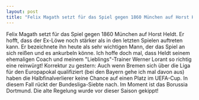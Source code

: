 ```yaml
---
layout: post
title: "Felix Magath setzt für das Spiel gegen 1860 München auf Horst Heldt."
---
```


Felix Magath setzt für das Spiel gegen 1860 München auf Horst Heldt. Er hofft, dass der Ex-Löwe noch stärker als in den letzten Spielen auftreten kann. Er bezeichnete ihn heute als sehr wichtigen Mann, der das Spiel an sich reißen und es ankurbeln könne. Ich hoffe doch mal, dass Heldt seinem ehemaligen Coach und meinem "Lieblings"-Trainer Werner Lorant so richtig eine reinwürgt! Korrektur zu gestern: Auch wenn Bremen sich über die Liga für den Europapokal qualifiziert (bei den Bayern gehe ich mal davon aus) haben die Halbfinalverlierer keine Chance auf einen Platz im UEFA-Cup. In diesem Fall rückt der Bundesliga-Siebte nach. Im Moment ist das Borussia Dortmund. Die alte Regelung wurde vor dieser Saison gekippt!
